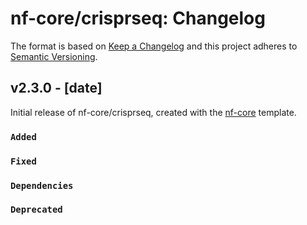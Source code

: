 # nf-core/crisprseq: Changelog

The format is based on [Keep a Changelog](https://keepachangelog.com/en/1.0.0/)
and this project adheres to [Semantic Versioning](https://semver.org/spec/v2.0.0.html).

## v2.3.0 - [date]

Initial release of nf-core/crisprseq, created with the [nf-core](https://nf-co.re/) template.

### `Added`

### `Fixed`

### `Dependencies`

### `Deprecated`
